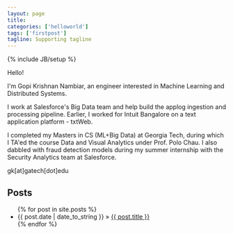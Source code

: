 ```yaml
---
layout: page
title: 
categories: ['helloworld']
tags: ['firstpost']
tagline: Supporting tagline
---
```

{% include JB/setup %}

Hello!

I'm Gopi Krishnan Nambiar, an engineer interested in Machine Learning and Distributed Systems.
 
I work at Salesforce's Big Data team and help build the applog ingestion and processing pipeline. Earlier, I worked for Intuit Bangalore on a text application platform - txtWeb.

I completed my Masters in CS (ML+Big Data) at Georgia Tech, during which I TA'ed the course Data and Visual Analytics under Prof. Polo Chau. I also dabbled with fraud detection models during my summer internship with the Security Analytics team at Salesforce. 

gk[at]gatech[dot]edu

## Posts


<ul class="posts">
  {% for post in site.posts %}
    <li><span>{{ post.date | date_to_string }}</span> &raquo; <a href="{{ BASE_PATH }}{{ post.url }}">{{ post.title }}</a></li>
  {% endfor %}
</ul>

